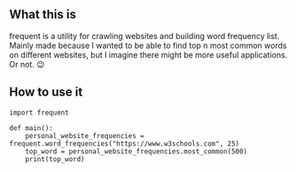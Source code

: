 ## What this is
frequent is a utility for crawling websites and building word frequency list. Mainly made because I wanted to be able to find top n most common words on different websites, but I imagine there might be more useful applications. Or not. 😉

## How to use it
```
import frequent

def main():
    personal_website_frequencies = frequent.word_frequencies("https://www.w3schools.com", 25)
    top_word = personal_website_frequencies.most_common(500)
    print(top_word)
```
